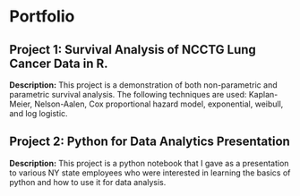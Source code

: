 # Portfolio

## **Project 1:** Survival Analysis of NCCTG Lung Cancer Data in R.

**Description:** This project is a demonstration of both non-parametric and parametric survival analysis. The following techniques are used: Kaplan-Meier, Nelson-Aalen, Cox proportional hazard model, exponential, weibull, and log logistic.


## **Project 2:** Python for Data Analytics Presentation

**Description:** This project is a python notebook that I gave as a presentation to various NY state employees who were interested in learning the basics of python and how to use it for data analysis.
